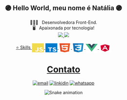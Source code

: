 ## <div align="center">🟣 Hello World, meu nome é <strong>Natália</strong> 🟣</div>


<div align="center">
  👩🏻‍💻 &nbsp; Desenvolvedora Front-End. </br> 
  🖥 &nbsp; Apaixonada por tecnologia!      
  
 </div> 

<div align="center">
  <a href="https://github.com/Natalialra">
  <img height="180em" src="https://github-readme-stats.vercel.app/api?username=natalialra&show_icons=true&theme=dracula&include_all_commits=true&count_private=true"/>
  <img height="180em" src="https://github-readme-stats.vercel.app/api/top-langs/?username=natalialra&layout=compact&langs_count=7&theme=dracula"/>
</div>
<div style="display: inline_block", align="center"><br>
   ⭐ Skills
  <img align="center" alt="Na-Js" height="30" width="40" src="https://raw.githubusercontent.com/devicons/devicon/master/icons/javascript/javascript-plain.svg">
  <img align="center" alt="Na-Ts" height="30" width="40" src="https://raw.githubusercontent.com/devicons/devicon/master/icons/typescript/typescript-plain.svg">
  <img align="center" alt="Na-HTML" height="30" width="40" src="https://raw.githubusercontent.com/devicons/devicon/master/icons/html5/html5-original.svg">
  <img align="center" alt="Na-CSS" height="30" width="40" src="https://raw.githubusercontent.com/devicons/devicon/master/icons/css3/css3-original.svg">
  <img align="center" alt="Na-CSS" height="30" width="40" src="https://raw.githubusercontent.com/devicons/devicon/master/icons/vuejs/vuejs-original.svg">
  <img align="center" alt="Na-angular" height="30" width="40"   src="https://raw.githubusercontent.com/github/explore/80688e429a7d4ef2fca1e82350fe8e3517d3494d/topics/angular/angular.png">
</div>
<div align="center"> 
 <h1>Contato</h1>


[![email ](https://img.shields.io/badge/-natty1991@outlook.com-006bed?style=flat-square&logo=Gmail&logoColor=white&link=mailto:thaynareginam@hotmail.com)](mailto:natty1991@outlook.com)
[![linkidin](https://img.shields.io/badge/-Linkedin-0e76a8?style=flat-square&logo=Linkedin&logoColor=white&link&link=https://www.linkedin.com/in/nat%C3%A1lia-ribeiro-90713285/)](https://www.linkedin.com/in/nat%C3%A1lia-ribeiro-90713285/)
[![whatsapp](https://img.shields.io/badge/-WhatsApp-25d366?style=flat-square&labelColor=25d366&logo=whatsapp&logoColor=white&link=https://linkwhats.app/2b9ad8/)](https://api.whatsapp.com/send?phone=5531993972587)
  
  ![Snake animation](https://github.com/Natalialra/Natalialra/blob/output/github-contribution-grid-snake.svg)
</div>

